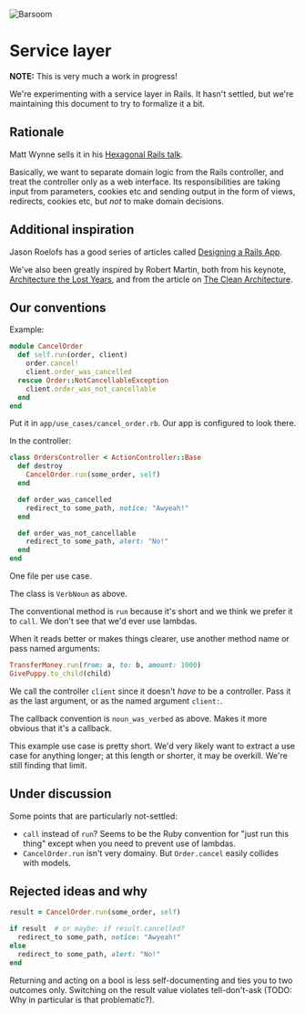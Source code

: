 ![Barsoom](http://barsoom.se/barsoom.png)

# Service layer

**NOTE:** This is very much a work in progress!

We're experimenting with a service layer in Rails. It hasn't settled, but we're maintaining this document to try to formalize it a bit.

## Rationale

Matt Wynne sells it in his [Hexagonal Rails talk](http://www.youtube.com/watch?v=CGN4RFkhH2M).

Basically, we want to separate domain logic from the Rails controller, and treat the controller only as a web interface. Its responsibilities are taking input from parameters, cookies etc and sending output in the form of views, redirects, cookies etc, but *not* to make domain decisions.

## Additional inspiration

Jason Roelofs has a good series of articles called [Designing a Rails App](http://jasonroelofs.com/2012/05/29/designing-a-rails-app-part-1/).

We've also been greatly inspired by Robert Martin, both from his keynote, [Architecture the Lost Years](http://www.confreaks.com/videos/759-rubymidwest2011-keynote-architecture-the-lost-years), and from the article on [The Clean Architecture](http://blog.8thlight.com/uncle-bob/2012/08/13/the-clean-architecture.html).

## Our conventions

Example:

``` ruby
module CancelOrder
  def self.run(order, client)
    order.cancel!
    client.order_was_cancelled
  rescue Order::NotCancellableException
    client.order_was_not_cancellable
  end
end
```

Put it in `app/use_cases/cancel_order.rb`. Our app is configured to look there.

In the controller:

``` ruby
class OrdersController < ActionController::Base
  def destroy
    CancelOrder.run(some_order, self)
  end

  def order_was_cancelled
    redirect_to some_path, notice: "Awyeah!"
  end

  def order_was_not_cancellable
    redirect_to some_path, alert: "No!"
  end
end
```

One file per use case.

The class is `VerbNoun` as above.

The conventional method is `run` because it's short and we think we prefer it to `call`. We don't see that we'd ever use lambdas.

When it reads better or makes things clearer, use another method name or pass named arguments:
``` ruby
TransferMoney.run(from: a, to: b, amount: 1000)
GivePuppy.to_child(child)
```

We call the controller `client` since it doesn't *have* to be a controller. Pass it as the last argument, or as the named argument `client:`.

The callback convention is `noun_was_verbed` as above. Makes it more obvious that it's a callback.

This example use case is pretty short. We'd very likely want to extract a use case for anything longer; at this length or shorter, it may be overkill. We're still finding that limit.

## Under discussion

Some points that are particularly not-settled:

* `call` instead of `run`? Seems to be the Ruby convention for "just run this thing" except when you need to prevent use of lambdas.
* `CancelOrder.run` isn't very domainy. But `Order.cancel` easily collides with models.

## Rejected ideas and why

``` ruby
result = CancelOrder.run(some_order, self)

if result  # or maybe: if result.cancelled?
  redirect_to some_path, notice: "Awyeah!"
else
  redirect_to some_path, alert: "No!"
end
```

Returning and acting on a bool is less self-documenting and ties you to two outcomes only. Switching on the result value violates tell-don't-ask (TODO: Why in particular is that problematic?).
